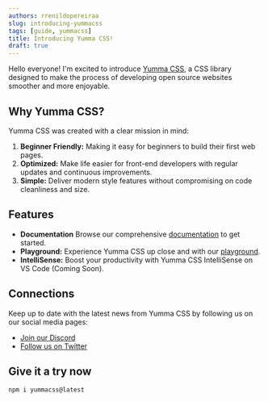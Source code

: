 ```yaml
---
authors: rrenildopereiraa
slug: introducing-yummacss
tags: [guide, yummacss]
title: Introducing Yumma CSS!
draft: true
---
```


Hello everyone! I'm excited to introduce [Yumma CSS](https://github.com/yumma-lib/yumma-css), a CSS library designed to make the process of developing open source websites smoother and more enjoyable.

<!-- truncate -->

## Why Yumma CSS?

Yumma CSS was created with a clear mission in mind:

1. **Beginner Friendly:** Making it easy for beginners to build their first web pages.
2. **Optimized:** Make life easier for front-end developers with regular updates and continuous improvements.
3. **Simple:** Deliver modern style features without compromising on code cleanliness and size.

## Features

- **Documentation** Browse our comprehensive [documentation](/docs/installation) to get started.
- **Playground:** Experience Yumma CSS up close and with our [playground](/playground).
- **IntelliSense:** Boost your productivity with Yumma CSS IntelliSense on VS Code (Coming Soon).

## Connections

Keep up to date with the latest news from Yumma CSS by following us on our social media pages:

- [Join our Discord](https://discord.gg/2MUw2g6FCn)
- [Follow us on Twitter](https://twitter.com/yummacss)

## Give it a try now

```bash
npm i yummacss@latest
```
